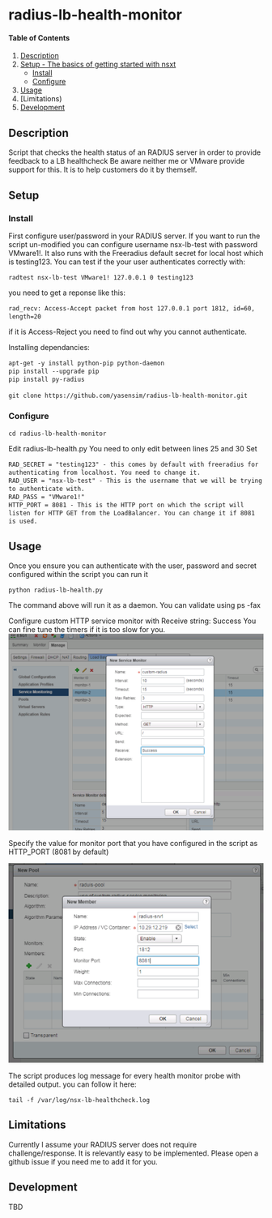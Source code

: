 # radius-lb-health-monitor

#### Table of Contents

1. [Description](#description)
1. [Setup - The basics of getting started with nsxt](#setup)
    * [Install](#Install)
    * [Configure](#Configure)
1. [Usage](#usage)
1. [Limitations)
1. [Development](#development)

## Description

Script that checks the health status of an RADIUS server in order to provide feedback to a LB healthcheck
Be aware neither me or VMware provide support for this. It is to help customers do it by themself.

## Setup

### Install

First configure user/password in your RADIUS server. If you want to run the script un-modified you can configure username nsx-lb-test with password VMware1!.
It also runs with the Freeradius default secret for local host which is testing123.
You can test if the your user authenticates correctly with:
```
radtest nsx-lb-test VMware1! 127.0.0.1 0 testing123
```
you need to get a reponse like this:
```
rad_recv: Access-Accept packet from host 127.0.0.1 port 1812, id=60, length=20
```
if it is Access-Reject you need to find out why you cannot authenticate.

Installing dependancies:
```
apt-get -y install python-pip python-daemon
pip install --upgrade pip
pip install py-radius

git clone https://github.com/yasensim/radius-lb-health-monitor.git
```



### Configure
```
cd radius-lb-health-monitor
```
Edit radius-lb-health.py
You need to only edit between lines 25 and 30
Set
``` 
RAD_SECRET = "testing123" - this comes by default with freeradius for authenticating from localhost. You need to change it.
RAD_USER = "nsx-lb-test" - This is the username that we will be trying to authenticate with.
RAD_PASS = "VMware1!" 
HTTP_PORT = 8081 - This is the HTTP port on which the script will listen for HTTP GET from the LoadBalancer. You can change it if 8081 is used.
```

## Usage

Once you ensure you can authenticate with the user, password and secret configured within the script you can run it 
```
python radius-lb-health.py
```
The command above will run it as a daemon. You can validate using ps -fax

Configure custom HTTP service monitor with Receive string: Success
You can fine tune the timers if it is too slow for you.
<img src="screenshots/screenshot1.png"/>

Specify the value for monitor port that you have configured in the script as HTTP_PORT (8081 by default)

<img src="screenshots/screenshot2.png"/>



The script produces log message for every health monitor probe with detailed output.
you can follow it here:
```
tail -f /var/log/nsx-lb-healthcheck.log
```

## Limitations

Currently I assume your RADIUS server does not require challenge/response. It is relevantly easy to be implemented. Please open a github issue if you need me to add it for you.

## Development
TBD

